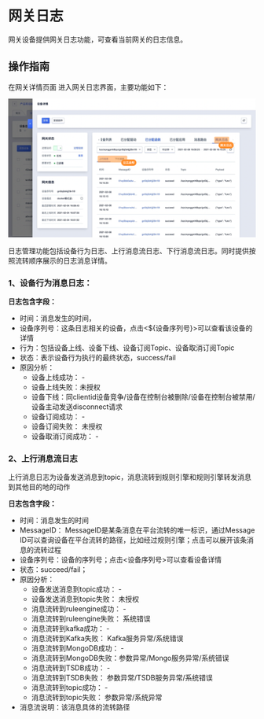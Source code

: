 # 网关日志

网关设备提供网关日志功能，可查看当前网关的日志信息。



## 操作指南
在网关详情页面 进入网关日志界面，主要功能如下：

![图片](../../images/网关日志-1.png)



日志管理功能包括设备行为日志、上行消息流日志、下行消息流日志。同时提供按照流转顺序展示的日志消息详情。

### 1、设备行为消息日志：

**日志包含字段：**

- 时间：消息发生的时间，
- 设备序列号：这条日志相关的设备，点击<${设备序列号}>可以查看该设备的详情
- 行为：包括设备上线、设备下线、设备订阅Topic、设备取消订阅Topic
- 状态：表示设备行为执行的最终状态，success/fail
- 原因分析：
  - 设备上线成功： - 
  - 设备上线失败：未授权
  - 设备下线：同clientid设备竞争/设备在控制台被删除/设备在控制台被禁用/设备主动发送disconnect请求
  - 设备订阅成功： - 
  - 设备订阅失败： 未授权
  - 设备取消订阅成功： - 



### 2、上行消息流日志

上行消息日志为设备发送消息到topic，消息流转到规则引擎和规则引擎转发消息到其他目的地的动作

**日志包含字段：**

- 时间：消息发生的时间
- MessageID： MessageID是某条消息在平台流转的唯一标识，通过Message ID可以查询设备在平台流转的路径，比如经过规则引擎；点击可以展开该条消息的流转过程
- 设备序列号：设备的序列号；点击<设备序列号>可以查看设备详情
- 状态：succeed/fail；
- 原因分析：
  - 设备发送消息到topic成功： - 
  - 设备发送消息到topic失败： 未授权
  - 消息流转到ruleengine成功： - 
  - 消息流转到ruleengine失败： 系统错误
  - 消息流转到kafka成功： - 
  - 消息流转到Kafka失败： Kafka服务异常/系统错误
  - 消息流转到MongoDB成功： - 
  - 消息流转到MongoDB失败：参数异常/Mongo服务异常/系统错误
  - 消息流转到TSDB成功： - 
  - 消息流转到TSDB失败： 参数异常/TSDB服务异常/系统错误
  - 消息流转到topic成功： - 
  - 消息流转到topic失败： 参数异常/系统异常
- 消息流说明：该消息具体的流转路径